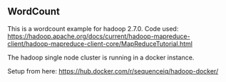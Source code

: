 ## WordCount

This is a wordcount example for hadoop 2.7.0.
Code used: https://hadoop.apache.org/docs/current/hadoop-mapreduce-client/hadoop-mapreduce-client-core/MapReduceTutorial.html

The hadoop single node cluster is running in a docker instance.

Setup from here: https://hub.docker.com/r/sequenceiq/hadoop-docker/